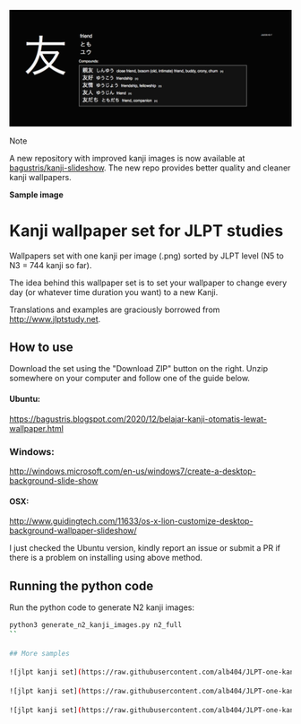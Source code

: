 ![jlpt kanji set](https://raw.githubusercontent.com/alb404/JLPT-one-kanji-a-day-wallpaper-set/master/JLPT-N5/JLPT_N5_00030.png)

> [!NOTE]
> A new repository with improved kanji images is now available at [bagustris/kanji-slideshow](https://github.com/bagustris/kanji-slideshow). The new repo provides better quality and cleaner kanji wallpapers.

**Sample image**
# Kanji wallpaper set for JLPT studies
Wallpapers set with one kanji per image (.png) sorted by JLPT level (N5 to N3 = 744 kanji so far).

The idea behind this wallpaper set is to set your wallpaper to change every day (or whatever time duration you want) to a new Kanji.

Translations and examples are graciously borrowed from http://www.jlptstudy.net. 

## How to use
Download the set using the "Download ZIP" button on the right. Unzip somewhere on your computer and follow one of the guide below.

#### Ubuntu:
https://bagustris.blogspot.com/2020/12/belajar-kanji-otomatis-lewat-wallpaper.html
### Windows: 
http://windows.microsoft.com/en-us/windows7/create-a-desktop-background-slide-show
#### OSX:
http://www.guidingtech.com/11633/os-x-lion-customize-desktop-background-wallpaper-slideshow/

I just checked the Ubuntu version, kindly report an issue or submit a PR if there is a problem on installing using above method.

## Running the python code

Run the python code to generate N2 kanji images:  

```bash
python3 generate_n2_kanji_images.py n2_full
``

## More samples

![jlpt kanji set](https://raw.githubusercontent.com/alb404/JLPT-one-kanji-a-day-wallpaper-set/master/JLPT-N5/JLPT_N5_00097.png)

![jlpt kanji set](https://raw.githubusercontent.com/alb404/JLPT-one-kanji-a-day-wallpaper-set/master/JLPT-N5/JLPT_N5_00042.png)

![jlpt kanji set](https://raw.githubusercontent.com/alb404/JLPT-one-kanji-a-day-wallpaper-set/master/JLPT-N5/JLPT_N5_00032.png)
